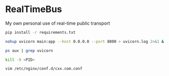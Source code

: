 # RealTimeBus
My own personal use of real-time public transport

```bash
pip install -r requirements.txt
```

```bash
nohup uvicorn main:app --host 0.0.0.0 --port 8000 > uvicorn.log 2>&1 &
```

```bash
ps aux | grep uvicorn
```

```bash
kill -9 <PID>
```

```bash
vim /etc/nginx/conf.d/cxx.com.conf
```
